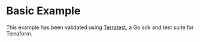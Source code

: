 # Basic Example

This example has been validated using [Terratest](https://terratest.gruntwork.io/), a Go sdk and test suite for Terraform.
